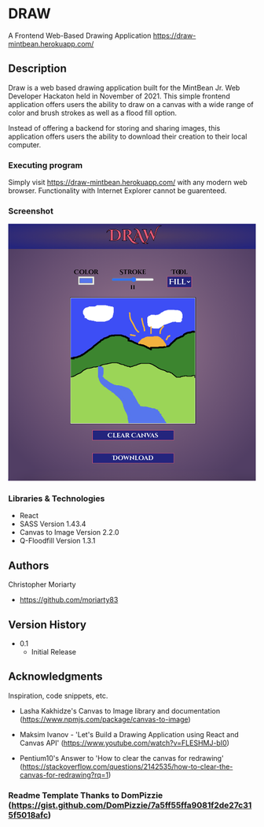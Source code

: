 # DRAW

A Frontend Web-Based Drawing Application
https://draw-mintbean.herokuapp.com/

## Description

Draw is a web based drawing application built for the MintBean Jr. Web Developer Hackaton held in November of 2021. This simple frontend application offers users the ability to draw on a canvas with a wide range of color and brush strokes as well as a flood fill option.

Instead of offering a backend for storing and sharing images, this application offers users the ability to download their creation to their local computer.

### Executing program

Simply visit https://draw-mintbean.herokuapp.com/ with any modern web browser. Functionality with Internet Explorer cannot be guarenteed.

### Screenshot

![Draw Screenshot](/public/screenshot.png)

### Libraries & Technologies

- React
- SASS Version 1.43.4
- Canvas to Image Version 2.2.0
- Q-Floodfill Version 1.3.1

## Authors

Christopher Moriarty

- https://github.com/moriarty83

## Version History

- 0.1
  - Initial Release

## Acknowledgments

Inspiration, code snippets, etc.

- Lasha Kakhidze's Canvas to Image library and documentation (https://www.npmjs.com/package/canvas-to-image)

- Maksim Ivanov - 'Let's Build a Drawing Application using React and Canvas API' (https://www.youtube.com/watch?v=FLESHMJ-bI0)

- Pentium10's Answer to 'How to clear the canvas for redrawing' (https://stackoverflow.com/questions/2142535/how-to-clear-the-canvas-for-redrawing?rq=1)

### Readme Template Thanks to DomPizzie (https://gist.github.com/DomPizzie/7a5ff55ffa9081f2de27c315f5018afc)
